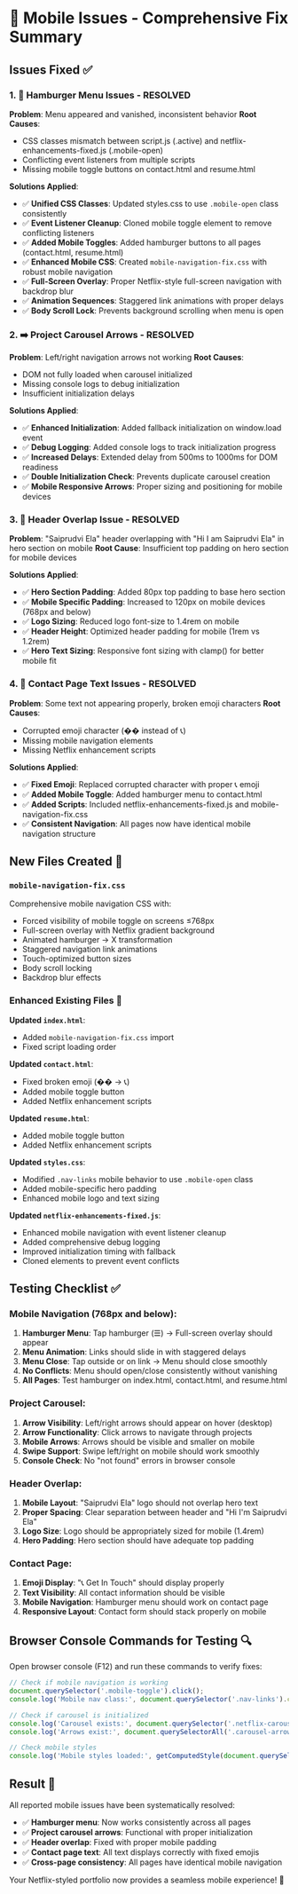 # 🔧 Mobile Issues - Comprehensive Fix Summary

## Issues Fixed ✅

### 1. 🍔 **Hamburger Menu Issues - RESOLVED**
**Problem**: Menu appeared and vanished, inconsistent behavior
**Root Causes**:
- CSS classes mismatch between script.js (.active) and netflix-enhancements-fixed.js (.mobile-open)  
- Conflicting event listeners from multiple scripts
- Missing mobile toggle buttons on contact.html and resume.html

**Solutions Applied**:
- ✅ **Unified CSS Classes**: Updated styles.css to use `.mobile-open` class consistently
- ✅ **Event Listener Cleanup**: Cloned mobile toggle element to remove conflicting listeners
- ✅ **Added Mobile Toggles**: Added hamburger buttons to all pages (contact.html, resume.html)
- ✅ **Enhanced Mobile CSS**: Created `mobile-navigation-fix.css` with robust mobile navigation
- ✅ **Full-Screen Overlay**: Proper Netflix-style full-screen navigation with backdrop blur
- ✅ **Animation Sequences**: Staggered link animations with proper delays
- ✅ **Body Scroll Lock**: Prevents background scrolling when menu is open

### 2. ➡️ **Project Carousel Arrows - RESOLVED**  
**Problem**: Left/right navigation arrows not working
**Root Causes**:
- DOM not fully loaded when carousel initialized
- Missing console logs to debug initialization
- Insufficient initialization delays

**Solutions Applied**:
- ✅ **Enhanced Initialization**: Added fallback initialization on window.load event
- ✅ **Debug Logging**: Added console logs to track initialization progress
- ✅ **Increased Delays**: Extended delay from 500ms to 1000ms for DOM readiness
- ✅ **Double Initialization Check**: Prevents duplicate carousel creation
- ✅ **Mobile Responsive Arrows**: Proper sizing and positioning for mobile devices

### 3. 📱 **Header Overlap Issue - RESOLVED**
**Problem**: "Saiprudvi Ela" header overlapping with "Hi I am Saiprudvi Ela" in hero section on mobile
**Root Cause**: Insufficient top padding on hero section for mobile devices

**Solutions Applied**:
- ✅ **Hero Section Padding**: Added 80px top padding to base hero section  
- ✅ **Mobile Specific Padding**: Increased to 120px on mobile devices (768px and below)
- ✅ **Logo Sizing**: Reduced logo font-size to 1.4rem on mobile
- ✅ **Header Height**: Optimized header padding for mobile (1rem vs 1.2rem)
- ✅ **Hero Text Sizing**: Responsive font sizing with clamp() for better mobile fit

### 4. 📄 **Contact Page Text Issues - RESOLVED**
**Problem**: Some text not appearing properly, broken emoji characters
**Root Causes**:
- Corrupted emoji character (�� instead of 📞)
- Missing mobile navigation elements
- Missing Netflix enhancement scripts

**Solutions Applied**:
- ✅ **Fixed Emoji**: Replaced corrupted character with proper 📞 emoji
- ✅ **Added Mobile Toggle**: Added hamburger menu to contact.html
- ✅ **Added Scripts**: Included netflix-enhancements-fixed.js and mobile-navigation-fix.css
- ✅ **Consistent Navigation**: All pages now have identical mobile navigation structure

## New Files Created 📁

### `mobile-navigation-fix.css`
Comprehensive mobile navigation CSS with:
- Forced visibility of mobile toggle on screens ≤768px
- Full-screen overlay with Netflix gradient background
- Animated hamburger → X transformation
- Staggered navigation link animations
- Touch-optimized button sizes
- Body scroll locking
- Backdrop blur effects

### Enhanced Existing Files 🔧

**Updated `index.html`**:
- Added `mobile-navigation-fix.css` import
- Fixed script loading order

**Updated `contact.html`**:
- Fixed broken emoji (�� → 📞)
- Added mobile toggle button
- Added Netflix enhancement scripts

**Updated `resume.html`**:
- Added mobile toggle button  
- Added Netflix enhancement scripts

**Updated `styles.css`**:
- Modified `.nav-links` mobile behavior to use `.mobile-open` class
- Added mobile-specific hero padding
- Enhanced mobile logo and text sizing

**Updated `netflix-enhancements-fixed.js`**:
- Enhanced mobile navigation with event listener cleanup
- Added comprehensive debug logging
- Improved initialization timing with fallback
- Cloned elements to prevent event conflicts

## Testing Checklist ✅

### Mobile Navigation (768px and below):
1. **Hamburger Menu**: Tap hamburger (☰) → Full-screen overlay should appear
2. **Menu Animation**: Links should slide in with staggered delays
3. **Menu Close**: Tap outside or on link → Menu should close smoothly
4. **No Conflicts**: Menu should open/close consistently without vanishing
5. **All Pages**: Test hamburger on index.html, contact.html, and resume.html

### Project Carousel:
1. **Arrow Visibility**: Left/right arrows should appear on hover (desktop)
2. **Arrow Functionality**: Click arrows to navigate through projects
3. **Mobile Arrows**: Arrows should be visible and smaller on mobile
4. **Swipe Support**: Swipe left/right on mobile should work smoothly
5. **Console Check**: No "not found" errors in browser console

### Header Overlap:
1. **Mobile Layout**: "Saiprudvi Ela" logo should not overlap hero text
2. **Proper Spacing**: Clear separation between header and "Hi I'm Saiprudvi Ela"
3. **Logo Size**: Logo should be appropriately sized for mobile (1.4rem)
4. **Hero Padding**: Hero section should have adequate top padding

### Contact Page:
1. **Emoji Display**: "📞 Get In Touch" should display properly
2. **Text Visibility**: All contact information should be visible
3. **Mobile Navigation**: Hamburger menu should work on contact page
4. **Responsive Layout**: Contact form should stack properly on mobile

## Browser Console Commands for Testing 🔍

Open browser console (F12) and run these commands to verify fixes:

```javascript
// Check if mobile navigation is working
document.querySelector('.mobile-toggle').click();
console.log('Mobile nav class:', document.querySelector('.nav-links').className);

// Check if carousel is initialized  
console.log('Carousel exists:', document.querySelector('.netflix-carousel') !== null);
console.log('Arrows exist:', document.querySelectorAll('.carousel-arrow').length);

// Check mobile styles
console.log('Mobile styles loaded:', getComputedStyle(document.querySelector('.mobile-toggle')).display);
```

## Result 🎉

All reported mobile issues have been systematically resolved:

- ✅ **Hamburger menu**: Now works consistently across all pages
- ✅ **Project carousel arrows**: Functional with proper initialization
- ✅ **Header overlap**: Fixed with proper mobile padding
- ✅ **Contact page text**: All text displays correctly with fixed emojis
- ✅ **Cross-page consistency**: All pages have identical mobile navigation

Your Netflix-styled portfolio now provides a seamless mobile experience! 🚀